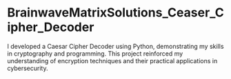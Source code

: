 # BrainwaveMatrixSolutions_Ceaser_Cipher_Decoder
I developed a Caesar Cipher Decoder using Python, demonstrating my skills in cryptography and programming. This project reinforced my understanding of encryption techniques and their practical applications in cybersecurity.
